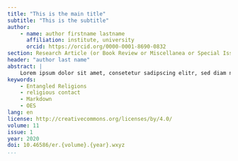 ```yaml
---
title: "This is the main title"
subtitle: "This is the subtitle"
author:
    - name: author firstname lastname
      affiliation: institute, university
      orcid: https://orcid.org/0000-0001-8690-0832
section: Research Article (or Book Review or Miscellanea or Special Issue Introduction)
header: "author last name"
abstract: |
    Lorem ipsum dolor sit amet, consetetur sadipscing elitr, sed diam nonumy eirmod tempor invidunt ut labore et dolore magna aliquyam erat, sed diam voluptua. At vero eos et accusam et justo duo dolores et ea rebum. Stet clita kasd gubergren, no sea takimata sanctus est Lorem ipsum dolor sit amet. Lorem ipsum dolor sit amet, consetetur sadipscing elitr, sed diam nonumy eirmod tempor invidunt ut labore et dolore magna aliquyam erat, sed diam voluptua. At vero eos et accusam et justo duo dolores et ea rebum. Stet clita kasd gubergren, no sea takimata sanctus est Lorem ipsum dolor sit amet.
keywords:
    - Entangled Religions
    - religious contact
    - Markdown
    - OES
lang: en
license: http://creativecommons.org/licenses/by/4.0/
volume: 11
issue: 1
year: 2020
doi: 10.46586/er.{volume}.{year}.wxyz
...
```

